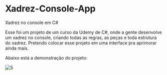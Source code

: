 # Xadrez-Console-App
Xadrez no console em C#

Esse foi um projeto de um curso da Udemy de C#, onde a gente desenvolve um xadrez no console, criando todas as regras, as peças e toda estrutura do xadrez.
Pretendo colocar esse projeto em uma interface pra aprimorar ainda mais. 

Abaixo está a demonstração do projeto: 

![S](https://user-images.githubusercontent.com/101435336/225820303-47b40b87-6860-4cfb-a392-a9e20d24c293.PNG)

